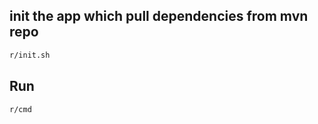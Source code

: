 
## init the app which pull dependencies from mvn repo
```bash
r/init.sh
```

## Run
```bash
r/cmd
```
